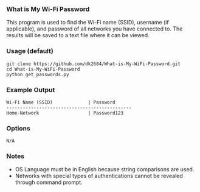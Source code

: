 ### What is My Wi-Fi Password
This program is used to find the Wi-Fi name (SSID), username (if applicable), and password of all networks you have connected to. The results will be saved to a text file where it can be viewed.

### Usage (default)
    git clone https://github.com/dk2684/What-is-My-WiFi-Password.git
    cd What-is-My-WiFi-Password
    python get_passwords.py
    
### Example Output
    Wi-Fi Name (SSID)             | Password
    ----------------------------------------------
    Home-Network                  | Password123
    
### Options
    N/A
    
### Notes
- OS Language must be in English because string comparisons are used.
- Networks with special types of authentications cannot be revealed through command prompt.    
